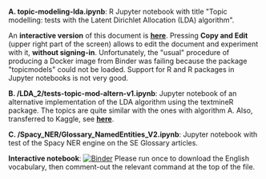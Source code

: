 **A. topic-modeling-lda.ipynb**: R Jupyter notebook with title "Topic modelling: tests with the Latent Dirichlet Allocation (LDA) algorithm". 

An **interactive version** of this document is **[here](https://www.kaggle.com/spiliopoulos/topic-modeling-lda/notebook)**. Pressing **Copy and Edit** (upper right part of the screen) allows to edit the document and experiment with it, **without signing-in**. Unfortunately, the "usual" procedure of producing a Docker image from Binder was failing because the package "topicmodels" could not be loaded. Support for R and R packages in Jupyter notebooks is not very good. 

**B. /LDA_2/tests-topic-mod-altern-v1.ipynb**: Jupyter notebook of an alternative implementation of the LDA algorithm using the textmineR package. The topics are quite similar with the ones with algorithm A. Also, transferred to Kaggle, see **[here](https://www.kaggle.com/spiliopoulos/tests-topic-mod-altern-v1-md)**.

**C. /Spacy_NER/Glossary_NamedEntities_V2.ipynb**: Jupyter notebook with test of the Spacy NER engine on the SE Glossary articles.

**Interactive notebook**:
[![Binder](https://mybinder.org/badge_logo.svg)](https://mybinder.org/v2/gh/KSpiliop/Spacy_NER/main?filepath=Glossary_NamedEntities_V2.ipynb)
Please run once to download the English vocabulary, then comment-out the relevant command at the top of the file.


